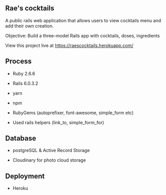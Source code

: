 

## Rae's cocktails

A public rails web application that allows users to view cocktails menu and add their own creation.

Objective: Build a three-model Rails app with cocktails, doses, ingredients

View this project live at https://raescocktails.herokuapp.com/


## Process

* Ruby 2.6.6

* Rails 6.0.3.2

* yarn

* npm

* RubyGems (autoprefixer, font-awesome, simple_form etc)

 * Used rails helpers (link_to, simple_form_for)
 
 
 ## Database
 
* postgreSQL & Active Record Storage

* Cloudinary for photo cloud storage


## Deployment

* Heroku




